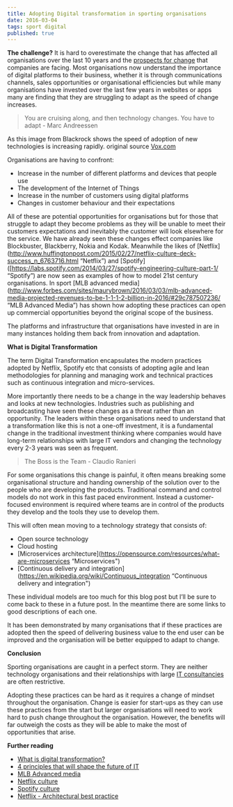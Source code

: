 ```yaml
---
title: Adopting Digital transformation in sporting organisations
date: 2016-03-04
tags: sport digital
published: true
---
```

__The challenge?__
It is hard to overestimate the change that has affected all organisations over the last 10 years and the [prospects for change](https://medium.com/@cdixon/what-s-next-in-computing-e54b870b80cc#.ft2oqeq3l) that companies are facing. Most organisations now understand the importance of digital platforms to their business, whether it is through communications channels, sales opportunities or organisational efficiencies but while many organisations have invested over the last few years in websites or apps many are finding that they are struggling to adapt as the speed of change increases.

> You are cruising along, and then technology changes. You have to adapt - Marc Andreessen

As this image from Blackrock shows the speed of adoption of new technologies is increasing rapidly. original source [Vox.com](http://www.vox.com/2016/3/4/11161758/electric-cars-oil-crisis)

Organisations are having to confront:

+ Increase in the number of different platforms and devices that people use
+ The development of the Internet of Things
+ Increase in the number of customers using digital platforms
+ Changes in customer behaviour and their expectations

All of these are potential opportunities for organisations but for those that struggle to adapt they become problems as they will be unable to meet their customers expectations and inevitably the customer will look elsewhere for the service. We have already seen these changes effect companies like Blockbuster, Blackberry, Nokia and Kodak. Meanwhile the likes of [Netflix](http://www.huffingtonpost.com/2015/02/27/netflix-culture-deck-success_n_6763716.html “Netflix”) and [Spotify]([https://labs.spotify.com/2014/03/27/spotify-engineering-culture-part-1/ “Spotify”) are now seen as examples of how to model 21st century organisations. In sport [MLB advanced media](http://www.forbes.com/sites/maurybrown/2016/03/03/mlb-advanced-media-projected-revenues-to-be-1-1-1-2-billion-in-2016/#29c787507236/ “MLB Advanced Media”) has shown how adopting these practices can open up commercial opportunities beyond the original scope of the business.

The platforms and infrastructure that organisations have invested in are in many instances holding them back from innovation and adaptation.

__What is Digital Transformation__

The term Digital Transformation encapsulates the modern practices adopted by Netflix, Spotify etc that consists of adopting agile and lean methodologies for planning and managing work and technical practices such as continuous integration and micro-services.

More importantly there needs to be a change in the way leadership behaves and looks at new technologies. Industries such as publishing and broadcasting have seen these changes as a threat rather than an opportunity. The leaders within these organisations need to understand that a transformation like this is not a one-off investment, it is a fundamental change in the traditional investment thinking where companies would have long-term relationships with large IT vendors and changing the technology every 2-3 years was seen as frequent.

> The Boss is the Team - Claudio Ranieri

For some organisations this change is painful, it often means breaking some organisational structure and handing ownership of the solution over to the people who are developing the products. Traditional command and control models do not work in this fast paced environment. Instead a customer-focused environment is required where teams are in control of the products they develop and the tools they use to develop them.

This will often mean moving to a technology strategy that consists of:

+ Open source technology
+ Cloud hosting
+ [Microservices architecture](https://opensource.com/resources/what-are-microservices “Microservices")
+ [Continuous delivery and integration](https://en.wikipedia.org/wiki/Continuous_integration “Continuous delivery and integration")

These individual models are too much for this blog post but I’ll be sure to come back to these in a future post. In the meantime there are some links to good descriptions of each one.

It has been demonstrated by many organisations that if these practices are adopted then the speed of delivering business value to the end user can be improved and the organisation will be better equipped to adapt to change.

__Conclusion__

Sporting organisations are caught in a perfect storm. They are neither technology organisations and their relationships with large [IT consultancies](http://www.cio.com/article/3040853/software/4-principles-that-will-shape-the-future-of-it.html) are often restrictive.

Adopting these practices can be hard as it requires a change of mindset throughout the organisation. Change is easier for start-ups as they can use these practices from the start but larger organisations will need to work hard to push change throughout the organisation. However, the benefits will far outweigh the costs as they will be able to make the most of opportunities that arise.

__Further reading__

+ [What is digital transformation?](http://www.theagileelephant.com/what-is-digital-transformation/)
+ [4 principles that will shape the future of IT](http://www.cio.com/article/3040853/software/4-principles-that-will-shape-the-future-of-it.html)
+ [MLB Advanced media](http://www.forbes.com/sites/maurybrown/2016/03/03/mlb-advanced-media-projected-revenues-to-be-1-1-1-2-billion-in-2016/#29c787507236)
+ [Netflix culture](http://www.huffingtonpost.com/2015/02/27/netflix-culture-deck-success_n_6763716.html)
+ [Spotify culture](https://labs.spotify.com/2014/03/27/spotify-engineering-culture-part-1/)
+ [Netflix - Architectural best practice](https://www.nginx.com/blog/microservices-at-netflix-architectural-best-practices/)

